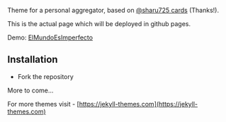 Theme for a personal aggregator, based on [@sharu725 cards](https://github.com/sharu725/cards)  (Thanks!).

This is the actual page which will be deployed in github pages.

Demo: [ElMundoEsImperfecto](https://elmundoesimperfecto.com)

## Installation
* Fork the repository

More to come...

For more themes visit - [https://jekyll-themes.com](https://jekyll-themes.com)
